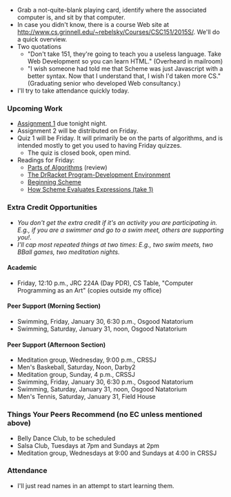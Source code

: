 * Grab a not-quite-blank playing card, identify where the associated
  computer is, and sit by that computer.
* In case you didn't know, there is a course Web site at 
  <http://www.cs.grinnell.edu/~rebelsky/Courses/CSC151/2015S/>.
  We'll do a quick overview.
* Two quotations
    * "Don't take 151, they're going to teach you a useless language.
       Take Web Development so you can learn HTML." (Overheard in mailroom)
    * "I wish someone had told me that Scheme was just Javascript with a 
       better syntax.  Now that I understand that, I wish I'd taken more
       CS." (Graduating senior who developed Web consultancy.)
* I'll try to take attendance quickly today.

### Upcoming Work

* [Assignment 1](../assignments/assignment.01.html) due tonight night.
* Assignment 2 will be distributed on Friday.
* Quiz 1 will be Friday.  It will primarily be on the parts of algorithms,
  and is intended mostly to get you used to having Friday quizzes.
    * The quiz is closed book, open mind.
* Readings for Friday:
    * [Parts of Algorithms](../readings/algorithms-reading.html) (review)
    * [The DrRacket Program-Development Environment](../readings/drracket-reading.html)
    * [Beginning Scheme](../readings/beginning-scheme-reading.html)
    * [How Scheme Evaluates Expressions (take 1)](./readings/scheme-eval-1.html)

### Extra Credit Opportunities

* _You don't get the extra credit if it's an activity you are participating
  in.  E.g., if you are a swimmer and go to a swim meet, others are supporting
  you!_.
* _I'll cap most repeated things at two times: E.g., two swim meets, two
  BBall games, two meditation nights._

#### Academic 

* Friday, 12:10 p.m., JRC 224A (Day PDR), CS Table, "Computer Programming
  as an Art" (copies outside my office)

#### Peer Support (Morning Section)

* Swimming, Friday, January 30, 6:30 p.m., Osgood Natatorium
* Swimming, Saturday, January 31, noon, Osgood Natatorium

#### Peer Support (Afternoon Section)

* Meditation group, Wednesday, 9:00 p.m., CRSSJ
* Men's Baskeball, Saturday, Noon, Darby2
* Meditation group, Sunday, 4 p.m., CRSSJ
* Swimming, Friday, January 30, 6:30 p.m., Osgood Natatorium
* Swimming, Saturday, January 31, noon, Osgood Natatorium
* Men's Tennis, Saturday, January 31, Field House

### Things Your Peers Recommend (no EC unless mentioned above)

* Belly Dance Club, to be scheduled
* Salsa Club, Tuesdays at 7pm and Sundays at 2pm
* Meditation group, Wednesdays at 9:00 and Sundays at 4:00 in CRSSJ

### Attendance

* I'll just read names in an attempt to start learning them.
